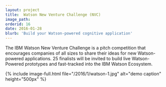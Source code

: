 ```yaml
---
layout: project
title:  Watson New Venture Challenge (NVC)
image_path: 
orderid: 16
date: 2016-01-28
blurb: 'Build your Watson-powered cognitive application'
---
```

The IBM Watson New Venture Challenge is a pitch competition that encourages companies of all sizes to share their ideas for new Watson-powered applications. 25 finalists will be invited to build live Watson-Powered prototypes and fast-tracked into the IBM Watson Ecosystem.
<!--more-->
{% include image-full.html file="/2016/1/watson-1.jpg" alt="demo caption" height="500px"  %}
